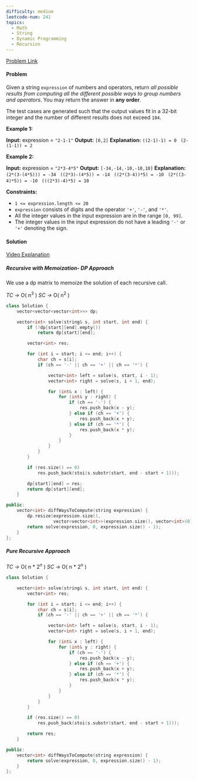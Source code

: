 ```yaml
---
difficulty: medium
leetcode-num: 241
topics:
  - Math
  - String
  - Dynamic Programming
  - Recursion
---
```

[Problem Link](https://leetcode.com/problems/different-ways-to-add-parentheses/)

#### Problem
Given a string `expression` of numbers and operators, return _all possible results from computing all the different possible ways to group numbers and operators_. You may return the answer in **any order**.

The test cases are generated such that the output values fit in a 32-bit integer and the number of different results does not exceed `104`.

**Example 1:**

**Input:** expression = `"2-1-1"`
**Output:** `[0,2]`
**Explanation:**
`((2-1)-1) = 0 `
`(2-(1-1)) = 2`

**Example 2:**

**Input:** expression = `"2*3-4*5"`
**Output:** `[-34,-14,-10,-10,10]`
**Explanation:**
`(2*(3-(4*5))) = -34 `
`((2*3)-(4*5)) = -14 `
`((2*(3-4))*5) = -10 `
`(2*((3-4)*5)) = -10 `
`(((2*3)-4)*5) = 10`

**Constraints:**

- `1 <= expression.length <= 20`
- `expression` consists of digits and the operator `'+'`, `'-'`, and `'*'`.
- All the integer values in the input expression are in the range `[0, 99]`.
- The integer values in the input expression do not have a leading `'-'` or `'+'` denoting the sign.

#### Solution
[Video Explanation](https://youtu.be/vWW67t_a--8)

##### Recursive with Memoization- DP Approach
We use a dp matrix to memoize the solution of each recursive call.

*TC ->* O(  n$^{3}$  )
*SC ->* O(  n$^{2}$   )

```cpp title=Code
class Solution {
    vector<vector<vector<int>>> dp;

    vector<int> solve(string& s, int start, int end) {
        if (!dp[start][end].empty())
            return dp[start][end];

        vector<int> res;

        for (int i = start; i <= end; i++) {
            char ch = s[i];
            if (ch == '-' || ch == '+' || ch == '*') {

                vector<int> left = solve(s, start, i - 1);
                vector<int> right = solve(s, i + 1, end);

                for (int& x : left) {
                    for (int& y : right) {
                        if (ch == '-') {
                            res.push_back(x - y);
                        } else if (ch == '+') {
                            res.push_back(x + y);
                        } else if (ch == '*') {
                            res.push_back(x * y);
                        }
                    }
                }
            }
        }

        if (res.size() == 0)
            res.push_back(stoi(s.substr(start, end - start + 1)));

        dp[start][end] = res;
        return dp[start][end];
    }

public:
    vector<int> diffWaysToCompute(string expression) {
        dp.resize(expression.size(),
                  vector<vector<int>>(expression.size(), vector<int>(0)));
        return solve(expression, 0, expression.size() - 1);
    }
};
```

##### Pure Recursive Approach

*TC ->* O( n * 2$^{n}$  )
*SC ->* O( n * 2$^{n}$   )

```cpp title=Code
class Solution {

    vector<int> solve(string& s, int start, int end) {
        vector<int> res;

        for (int i = start; i <= end; i++) {
            char ch = s[i];
            if (ch == '-' || ch == '+' || ch == '*') {

                vector<int> left = solve(s, start, i - 1);
                vector<int> right = solve(s, i + 1, end);

                for (int& x : left) {
                    for (int& y : right) {
                        if (ch == '-') {
                            res.push_back(x - y);
                        } else if (ch == '+') {
                            res.push_back(x + y);
                        } else if (ch == '*') {
                            res.push_back(x * y);
                        }
                    }
                }
            }
        }

        if (res.size() == 0)
            res.push_back(stoi(s.substr(start, end - start + 1)));

        return res;
    }

public:
    vector<int> diffWaysToCompute(string expression) {
        return solve(expression, 0, expression.size() - 1);
    }
};
```